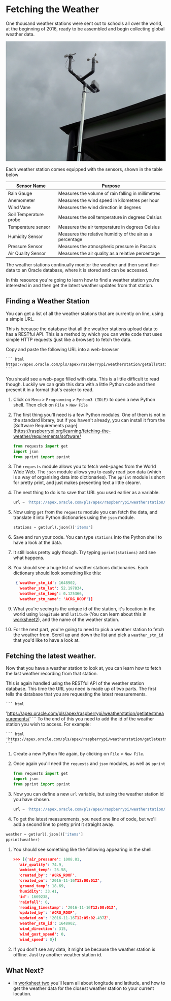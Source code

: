# Fetching the Weather

One thousand weather stations were sent out to schools all over the world, at the beginning of 2016, ready to be assembled and begin collecting global weather data.

![weather station](images/weather_station.jpg)

Each weather station comes equipped with the sensors, shown in the table below

|Sensor Name|Purpose|
|-----------|-------|
|Rain Gauge|Measures the volume of rain falling in millimetres|
|Anemometer|Measures the wind speed in kilometres per hour|
|Wind Vane|Measures the wind direction in degrees|
|Soil Temperature probe|Measures the soil temperature in degrees Celsius|
|Temperature sensor|Measures the air temperature in degrees Celsius|
|Humidity Sensor|Measures the relative humidity of the air as a percentage|
|Pressure Sensor|Measures the atmospheric pressure in Pascals
|Air Quality Sensor|Measures the air quality as a relative percentage|

The weather stations continually monitor the weather and then send their data to an Oracle database, where it is stored and can be accessed.

In this resource you're going to learn how to find a weather station you're interested in and then get the latest weather updates from that station.

## Finding a Weather Station

You can get a list of all the weather stations that are currently on line, using a simple URL.

This is because the database that all the weather stations upload data to has a RESTful API. This is a method by which you can write code that uses simple HTTP requests (just like a browser) to fetch the data.

Copy and paste the following URL into a web-browser

    ``` html
    https://apex.oracle.com/pls/apex/raspberrypi/weatherstation/getallstations
    ```

You should see a web-page filled with data. This is a little difficult to read though. Luckily we can grab this data with a little Python code and then present it in a format that's easier to read.

1. Click on `Menu` > `Programming` > `Python3 (IDLE)` to open a new Python shell. Then click on `File` > `New File`

1. The first thing you'll need is a few Python modules. One of them is not in the standard library, but if you haven't already, you can install it from the [Software Requirements page](https://raspberrypi.org/learning/fetching-the-weather/requirements/software/

    ``` python
    from requests import get
    import json
    from pprint import pprint
    ```

1. The `requests` module allows you to fetch web-pages from the World Wide Web. The `json` module allows you to easily read json data (which is a way of organising data into dictionaries). The `pprint` module is short for pretty print, and just makes presenting text a little clearer.

1. The next thing to do is to save that URL you used earlier as a variable.

    ``` python
    url = 'https://apex.oracle.com/pls/apex/raspberrypi/weatherstation/getallstations'
    ```

1. Now using `get` from the `requests` module you can fetch the data, and translate it into Python dictionaries using the `json` module.

    ``` python
    stations = get(url).json()['items']
    ```

1. Save and run your code. You can type `stations` into the Python shell to have a look at the data.

1. It still looks pretty ugly though. Try typing `pprint(stations)` and see what happens.

1. You should see a huge list of weather stations dictionaries. Each dictionary should look something like this:

    ``` json
     {'weather_stn_id': 1648902,
      'weather_stn_lat': 52.197834,
      'weather_stn_long': 0.125366,
      'weather_stn_name': 'ACRG_ROOF'}]
    ```

1. What you're seeing is the unique id of the station, it's location in the world using `longitude` and `latitude` (You can learn about this in [worksheet2](worksheet2.md)), and the name of the weather station.

1. For the next part, you're going to need to pick a weather station to fetch the weather from. Scroll up and down the list and pick a `weather_stn_id` that you'd like to have a look at.

## Fetching the latest weather.

Now that you have a weather station to look at, you can learn how to fetch the last weather recording from that station.

This is again handled using the RESTful API of the weather station database. This time the URL you need is made up of two parts. The first tells the database that you are requesting the latest measurements.

    ``` html
'https://apex.oracle.com/pls/apex/raspberrypi/weatherstation/getlatestmeasurements/'
    ```
To the end of this you need to add the id of the weather station you wish to access. For example:

    ``` html
    'https://apex.oracle.com/pls/apex/raspberrypi/weatherstation/getlatestmeasurements/1648902
    ```

1. Create a new Python file again, by clicking on `File` > `New File`.
1. Once again you'll need the `requests` and `json` modules, as well as `pprint`

    ``` python
    from requests import get
    import json
    from pprint import pprint
    ```

1. Now you can define a new `url` variable, but using the weather station id you have chosen.

    ``` python
    url = 'https://apex.oracle.com/pls/apex/raspberrypi/weatherstation/getlatestmeasurements/weather_stn_id_goes_here
    ```

1. To get the latest measurements, you need one line of code, but we'll add a second line to pretty print it straight away.

``` python
weather = get(url).json()['items']
pprint(weather)
```

1. You should see something like the following appearing in the shell.

    ``` json
    >>> [{'air_pressure': 1008.81,
      'air_quality': 74.9,
      'ambient_temp': 23.58,
      'created_by': 'ACRG_ROOF',
      'created_on': '2016-11-16T12:00:01Z',
      'ground_temp': 18.69,
      'humidity': 33.41,
      'id': 1669238,
      'rainfall': 0,
      'reading_timestamp': '2016-11-16T12:00:01Z',
      'updated_by': 'ACRG_ROOF',
      'updated_on': '2016-11-16T12:05:02.437Z',
      'weather_stn_id': 1648902,
      'wind_direction': 315,
      'wind_gust_speed': 0,
      'wind_speed': 0}]
    ```

1. If you don't see any data, it might be because the weather station is offline. Just try another weather station id.

## What Next?

- In [worksheet two](worksheet2.md) you'll learn all about longitude and latitude, and how to get the weather data for the closest weather station to your current location.
